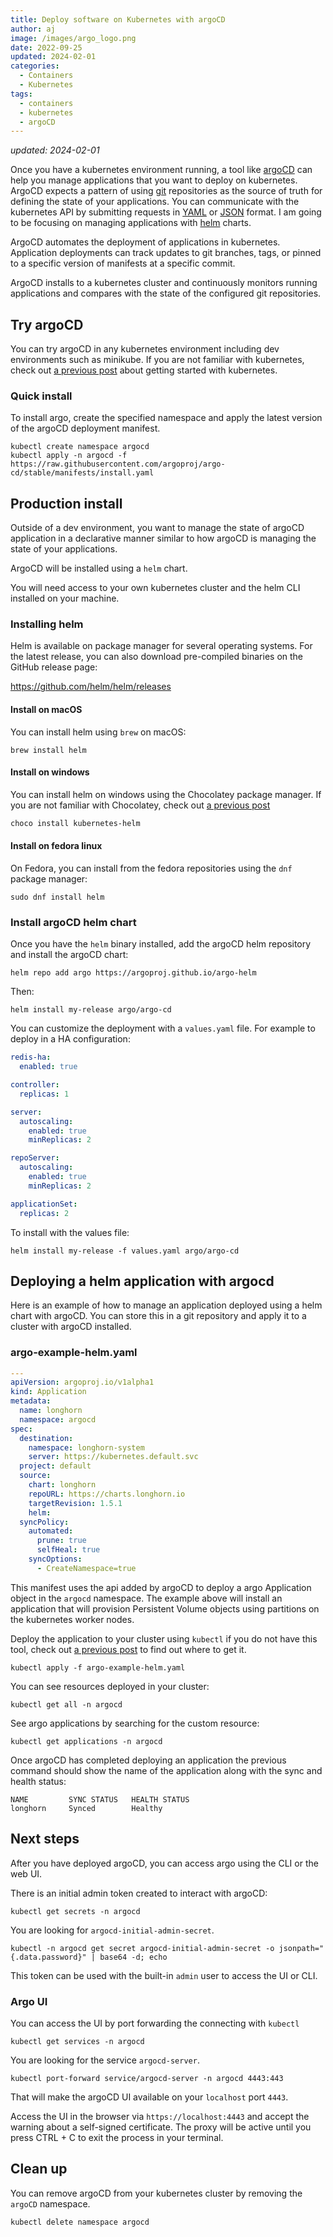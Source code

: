 ```yaml
---
title: Deploy software on Kubernetes with argoCD
author: aj
image: /images/argo_logo.png
date: 2022-09-25
updated: 2024-02-01
categories:
  - Containers
  - Kubernetes
tags:
  - containers
  - kubernetes
  - argoCD
---
```


_updated: 2024-02-01_

Once you have a kubernetes environment running, a tool like [argoCD][1] can help you manage applications that you want to deploy on kubernetes. ArgoCD expects a pattern of using [git][2] repositories as the source of truth for defining the state of your applications. You can communicate with the kubernetes API by submitting requests in [YAML][3] or [JSON][4] format. I am going to be focusing on managing applications with [helm][5] charts.

ArgoCD automates the deployment of applications in kubernetes. Application deployments can track updates to git branches, tags, or pinned to a specific version of manifests at a specific commit.

ArgoCD installs to a kubernetes cluster and continuously monitors running applications and compares with the state of the configured git repositories.

## Try argoCD

You can try argoCD in any kubernetes environment including dev environments such as minikube. If you are not familiar with kubernetes, check out [a previous post][6] about getting started with kubernetes.

### Quick install

To install argo, create the specified namespace and apply the latest version of the argoCD deployment manifest.

```shell
kubectl create namespace argocd
kubectl apply -n argocd -f https://raw.githubusercontent.com/argoproj/argo-cd/stable/manifests/install.yaml
```

## Production install

Outside of a dev environment, you want to manage the state of argoCD application in a declarative manner similar to how argoCD is managing the state of your applications.

ArgoCD will be installed using a `helm` chart.

You will need access to your own kubernetes cluster and the helm CLI installed on your machine.

### Installing helm

Helm is available on package manager for several operating systems. For the latest release, you can also download pre-compiled binaries on the GitHub release page:

<https://github.com/helm/helm/releases>

#### Install on macOS

You can install helm using `brew` on macOS:

```shell
brew install helm
```

#### Install on windows

You can install helm on windows using the Chocolatey package manager. If you are not familiar with Chocolatey, check out [a previous post][7]

```powershell
choco install kubernetes-helm
```

#### Install on fedora linux

On Fedora, you can install from the fedora repositories using the `dnf` package manager:

```shell
sudo dnf install helm
```


### Install argoCD helm chart

Once you have the `helm` binary installed, add the argoCD helm repository and install the argoCD chart:

```shell
helm repo add argo https://argoproj.github.io/argo-helm
```

Then:

```shell
helm install my-release argo/argo-cd
```

You can customize the deployment with a `values.yaml` file. For example to deploy in a HA configuration:

```yaml
redis-ha:
  enabled: true

controller:
  replicas: 1

server:
  autoscaling:
    enabled: true
    minReplicas: 2

repoServer:
  autoscaling:
    enabled: true
    minReplicas: 2

applicationSet:
  replicas: 2
```

To install with the values file:

```shell
helm install my-release -f values.yaml argo/argo-cd
```

## Deploying a helm application with argocd

Here is an example of how to manage an application deployed using a helm chart with argoCD. You can store this in a git repository and apply it to a cluster with argoCD installed.

### argo-example-helm.yaml

```yaml
---
apiVersion: argoproj.io/v1alpha1
kind: Application
metadata:
  name: longhorn
  namespace: argocd
spec:
  destination:
    namespace: longhorn-system 
    server: https://kubernetes.default.svc
  project: default
  source:
    chart: longhorn 
    repoURL: https://charts.longhorn.io
    targetRevision: 1.5.1
    helm:
  syncPolicy:
    automated:
      prune: true
      selfHeal: true
    syncOptions:
      - CreateNamespace=true
```

This manifest uses the api added by argoCD to deploy a argo Application object in the `argocd` namespace. The example above will install an application that will provision Persistent Volume objects using partitions on the kubernetes worker nodes.

Deploy the application to your cluster using `kubectl` if you do not have this tool, check out [a previous post][6] to find out where to get it.

```shell
kubectl apply -f argo-example-helm.yaml
```

You can see resources deployed in your cluster:

```shell
kubectl get all -n argocd
```

See argo applications by searching for the custom resource:

```shell
kubectl get applications -n argocd
```

Once argoCD has completed deploying an application the previous command should show the name of the application along with the sync and health status:

```
NAME         SYNC STATUS   HEALTH STATUS
longhorn     Synced        Healthy
```

## Next steps

After you have deployed argoCD, you can access argo using the CLI or the web UI.

There is an initial admin token created to interact with argoCD:

```shell
kubectl get secrets -n argocd
```

You are looking for `argocd-initial-admin-secret`.

```shell
kubectl -n argocd get secret argocd-initial-admin-secret -o jsonpath="{.data.password}" | base64 -d; echo
```

This token can be used with the built-in `admin` user to access the UI or CLI.

### Argo UI

You can access the UI by port forwarding the connecting with `kubectl`

```shell
kubectl get services -n argocd
```

You are looking for the service `argocd-server`.

```shell
kubectl port-forward service/argocd-server -n argocd 4443:443
```

That will make the argoCD UI available on your `localhost` port `4443`.

Access the UI in the browser via `https://localhost:4443` and accept the warning about a self-signed certificate. The proxy will be active until you press <key>CTRL</key> + <key>C</key> to exit the process in your terminal.

## Clean up

You can remove argoCD from your kubernetes cluster by removing the `argoCD` namespace.

```shell
kubectl delete namespace argocd
```

 [1]: https://argo-cd.readthedocs.io/en/stable/
 [2]: https://en.wikipedia.org/wiki/Git
 [3]: https://en.wikipedia.org/wiki/YAML
 [4]: https://en.wikipedia.org/wiki/JSON
 [5]: https://helm.sh/
 [6]: /posts/kubernetes/
 [7]: /posts/setting-up-windows/
